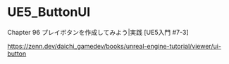 # UE5_ButtonUI
Chapter 96 プレイボタンを作成してみよう|実践 [UE5入門 #7-3]

https://zenn.dev/daichi_gamedev/books/unreal-engine-tutorial/viewer/ui-button
